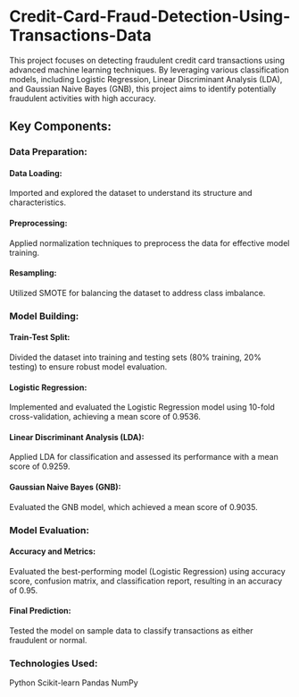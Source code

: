 # Credit-Card-Fraud-Detection-Using-Transactions-Data
This project focuses on detecting fraudulent credit card transactions using advanced machine learning techniques. By leveraging various classification models, including Logistic Regression, Linear Discriminant Analysis (LDA), and Gaussian Naive Bayes (GNB), this project aims to identify potentially fraudulent activities with high accuracy.

## Key Components:

### Data Preparation:
#### Data Loading: 
Imported and explored the dataset to understand its structure and characteristics.
#### Preprocessing: 
Applied normalization techniques to preprocess the data for effective model training.
#### Resampling: 
Utilized SMOTE for balancing the dataset to address class imbalance.

### Model Building:
#### Train-Test Split: 
Divided the dataset into training and testing sets (80% training, 20% testing) to ensure robust model evaluation.
#### Logistic Regression: 
Implemented and evaluated the Logistic Regression model using 10-fold cross-validation, achieving a mean score of 0.9536.
#### Linear Discriminant Analysis (LDA): 
Applied LDA for classification and assessed its performance with a mean score of 0.9259.
#### Gaussian Naive Bayes (GNB): 
Evaluated the GNB model, which achieved a mean score of 0.9035.

### Model Evaluation:
#### Accuracy and Metrics: 
Evaluated the best-performing model (Logistic Regression) using accuracy score, confusion matrix, and classification report, resulting in an accuracy of 0.95.
#### Final Prediction: 
Tested the model on sample data to classify transactions as either fraudulent or normal.

### Technologies Used:
Python
Scikit-learn
Pandas
NumPy
